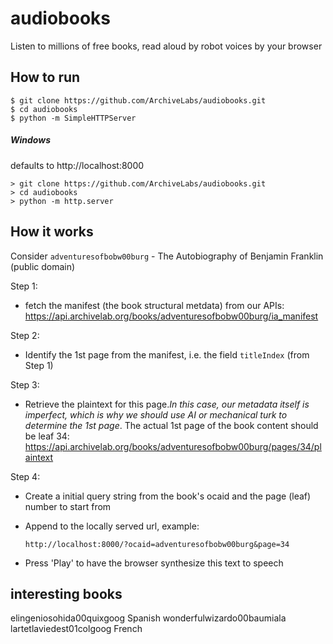 # audiobooks
Listen to millions of free books, read aloud by robot voices by your browser


## How to run

    $ git clone https://github.com/ArchiveLabs/audiobooks.git
    $ cd audiobooks
    $ python -m SimpleHTTPServer

##### Windows
defaults to http://localhost:8000

    > git clone https://github.com/ArchiveLabs/audiobooks.git
    > cd audiobooks
    > python -m http.server

## How it works

Consider `adventuresofbobw00burg` - The Autobiography of Benjamin Franklin (public domain)

Step 1:
- fetch the manifest (the book structural metdata) from our APIs: https://api.archivelab.org/books/adventuresofbobw00burg/ia_manifest

Step 2:
- Identify the 1st page from the manifest, i.e. the field `titleIndex` (from Step 1)

Step 3:
- Retrieve the plaintext for this page.*In this case, our metadata itself is imperfect, which is why we should use AI or mechanical turk to determine the 1st page*. The actual 1st page of the book content should be leaf 34: https://api.archivelab.org/books/adventuresofbobw00burg/pages/34/plaintext

Step 4:
- Create a initial query string from the book's ocaid and the page (leaf) number to start from
- Append to the locally served url, example:
    
     `http://localhost:8000/?ocaid=adventuresofbobw00burg&page=34`
     
- Press 'Play' to have the browser synthesize this text to speech

## interesting books
elingeniosohida00quixgoog Spanish
wonderfulwizardo00baumiala
lartetlaviedest01colgoog French